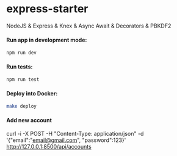 # express-starter
NodeJS &amp;  Express &amp; Knex &amp; Async Await &amp; Decorators &amp; PBKDF2

#### Run app in development mode:

```bash
npm run dev
```

#### Run tests:

```bash
npm run test
```

#### Deploy into Docker:

```bash
make deploy
```

#### Add new account
curl -i -X POST -H "Content-Type: application/json" -d '{"email":"email@gmail.com", "password":123}' http://127.0.0.1:8500/api/accounts
